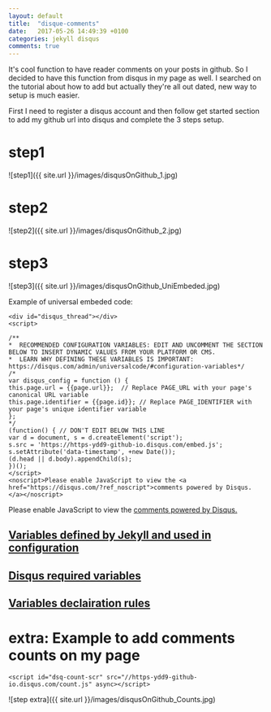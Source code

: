 ```yaml
---
layout: default
title:  "disque-comments"
date:   2017-05-26 14:49:39 +0100
categories: jekyll disqus
comments: true
---
```



It's cool function to have reader comments on your posts in github. So I decided to have this function from disqus in my page as well. I searched on the tutorial about how to add but actually they're all out dated, new way to setup is much easier.

First I need to register a disqus account and then follow get started section to add my github url into disqus and complete the 3 steps setup.

# step1   

![step1]({{ site.url }}/images/disqusOnGithub_1.jpg)


# step2  
![step2]({{ site.url }}/images/disqusOnGithub_2.jpg)


# step3  
![step3]({{ site.url }}/images/disqusOnGithub_UniEmbeded.jpg)  

Example of universal embeded code:  
```
<div id="disqus_thread"></div>
<script>

/**
*  RECOMMENDED CONFIGURATION VARIABLES: EDIT AND UNCOMMENT THE SECTION BELOW TO INSERT DYNAMIC VALUES FROM YOUR PLATFORM OR CMS.
*  LEARN WHY DEFINING THESE VARIABLES IS IMPORTANT: https://disqus.com/admin/universalcode/#configuration-variables*/
/*
var disqus_config = function () {
this.page.url = {{page.url}};  // Replace PAGE_URL with your page's canonical URL variable
this.page.identifier = {{page.id}}; // Replace PAGE_IDENTIFIER with your page's unique identifier variable
};
*/
(function() { // DON'T EDIT BELOW THIS LINE
var d = document, s = d.createElement('script');
s.src = 'https://https-ydd9-github-io.disqus.com/embed.js';
s.setAttribute('data-timestamp', +new Date());
(d.head || d.body).appendChild(s);
})();
</script>
<noscript>Please enable JavaScript to view the <a href="https://disqus.com/?ref_noscript">comments powered by Disqus.</a></noscript>
```

<div id="disqus_thread"></div>
<script>

/**
*  RECOMMENDED CONFIGURATION VARIABLES: EDIT AND UNCOMMENT THE SECTION BELOW TO INSERT DYNAMIC VALUES FROM YOUR PLATFORM OR CMS.
*  LEARN WHY DEFINING THESE VARIABLES IS IMPORTANT: https://disqus.com/admin/universalcode/#configuration-variables*/

var disqus_config = function () {
this.page.url = {{page.url}};  // PAGE_URL replaced with your page's canonical URL variable
this.page.identifier = {{page.id}}; //  PAGE_IDENTIFIER replaced with your page's unique identifier variable
};

(function() { // DON'T EDIT BELOW THIS LINE
var d = document, s = d.createElement('script');
s.src = 'https://https-ydd9-github-io.disqus.com/embed.js';
s.setAttribute('data-timestamp', +new Date());
(d.head || d.body).appendChild(s);
})();
</script>
<noscript>Please enable JavaScript to view the <a href="https://disqus.com/?ref_noscript">comments powered by Disqus.</a></noscript>




## [Variables defined by Jekyll and used in configuration](http://jekyllrb.com/docs/variables/)
## [Disqus required variables](https://help.disqus.com/customer/portal/articles/472098-javascript-configuration-variables)
## [Variables declairation rules](http://downtothewire.io/2015/08/15/configuring-jekyll-for-user-and-project-github-pages)


# extra: Example to add comments counts on my page  

```  
<script id="dsq-count-scr" src="//https-ydd9-github-io.disqus.com/count.js" async></script>
```  
![step extra]({{ site.url }}/images/disqusOnGithub_Counts.jpg)

<script id="dsq-count-scr" src="//https-ydd9-github-io.disqus.com/count.js" async></script>
